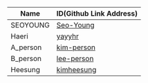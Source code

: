 |Name|ID(Github Link Address)|
|-|-|
|SEOYOUNG|[Seo-Young](https://github.com/Seo-Young/sos-master)|
|Haeri|[yayyhr](https://github.com/yayyhr/sos-master)|
|A_person|[kim-person](https://github.com/kim-person/sos-master)|
|B_person|[lee-person](https://github.com/lee-person/sos-master)|
|Heesung|[kimheesung](https://github.com/kimheesung/sos-master)|
